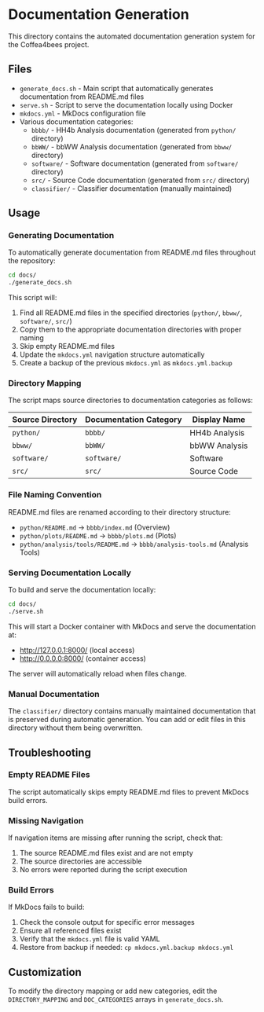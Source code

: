 # Documentation Generation

This directory contains the automated documentation generation system for the Coffea4bees project.

## Files

- `generate_docs.sh` - Main script that automatically generates documentation from README.md files
- `serve.sh` - Script to serve the documentation locally using Docker
- `mkdocs.yml` - MkDocs configuration file
- Various documentation categories:
  - `bbbb/` - HH4b Analysis documentation (generated from `python/` directory)
  - `bbWW/` - bbWW Analysis documentation (generated from `bbww/` directory)
  - `software/` - Software documentation (generated from `software/` directory)
  - `src/` - Source Code documentation (generated from `src/` directory)
  - `classifier/` - Classifier documentation (manually maintained)

## Usage

### Generating Documentation

To automatically generate documentation from README.md files throughout the repository:

```bash
cd docs/
./generate_docs.sh
```

This script will:
1. Find all README.md files in the specified directories (`python/`, `bbww/`, `software/`, `src/`)
2. Copy them to the appropriate documentation directories with proper naming
3. Skip empty README.md files
4. Update the `mkdocs.yml` navigation structure automatically
5. Create a backup of the previous `mkdocs.yml` as `mkdocs.yml.backup`

### Directory Mapping

The script maps source directories to documentation categories as follows:

| Source Directory | Documentation Category | Display Name |
|------------------|----------------------|---------------|
| `python/` | `bbbb/` | HH4b Analysis |
| `bbww/` | `bbWW/` | bbWW Analysis |
| `software/` | `software/` | Software |
| `src/` | `src/` | Source Code |

### File Naming Convention

README.md files are renamed according to their directory structure:
- `python/README.md` → `bbbb/index.md` (Overview)
- `python/plots/README.md` → `bbbb/plots.md` (Plots)
- `python/analysis/tools/README.md` → `bbbb/analysis-tools.md` (Analysis Tools)

### Serving Documentation Locally

To build and serve the documentation locally:

```bash
cd docs/
./serve.sh
```

This will start a Docker container with MkDocs and serve the documentation at:
- http://127.0.0.1:8000/ (local access)
- http://0.0.0.0:8000/ (container access)

The server will automatically reload when files change.

### Manual Documentation

The `classifier/` directory contains manually maintained documentation that is preserved during automatic generation. You can add or edit files in this directory without them being overwritten.

## Troubleshooting

### Empty README Files
The script automatically skips empty README.md files to prevent MkDocs build errors.

### Missing Navigation
If navigation items are missing after running the script, check that:
1. The source README.md files exist and are not empty
2. The source directories are accessible
3. No errors were reported during the script execution

### Build Errors
If MkDocs fails to build:
1. Check the console output for specific error messages
2. Ensure all referenced files exist
3. Verify that the `mkdocs.yml` file is valid YAML
4. Restore from backup if needed: `cp mkdocs.yml.backup mkdocs.yml`

## Customization

To modify the directory mapping or add new categories, edit the `DIRECTORY_MAPPING` and `DOC_CATEGORIES` arrays in `generate_docs.sh`.
